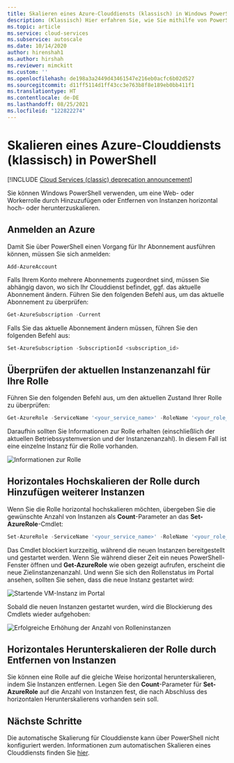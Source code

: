 ```yaml
---
title: Skalieren eines Azure-Clouddiensts (klassisch) in Windows PowerShell | Microsoft-Dokumentation
description: (Klassisch) Hier erfahren Sie, wie Sie mithilfe von PowerShell eine Web- oder Workerrolle in Azure horizontal herunter- oder hochskalieren.
ms.topic: article
ms.service: cloud-services
ms.subservice: autoscale
ms.date: 10/14/2020
author: hirenshah1
ms.author: hirshah
ms.reviewer: mimckitt
ms.custom: ''
ms.openlocfilehash: de198a3a2449d43461547e216eb0acfc6b02d527
ms.sourcegitcommit: d11ff5114d1ff43cc3e763b8f8e189eb0bb411f1
ms.translationtype: HT
ms.contentlocale: de-DE
ms.lasthandoff: 08/25/2021
ms.locfileid: "122822274"
---
```

# <a name="how-to-scale-an-azure-cloud-service-classic-in-powershell"></a>Skalieren eines Azure-Clouddiensts (klassisch) in PowerShell

[!INCLUDE [Cloud Services (classic) deprecation announcement](includes/deprecation-announcement.md)]

Sie können Windows PowerShell verwenden, um eine Web- oder Workerrolle durch Hinzuzufügen oder Entfernen von Instanzen horizontal hoch- oder herunterzuskalieren.  

## <a name="log-in-to-azure"></a>Anmelden an Azure

Damit Sie über PowerShell einen Vorgang für Ihr Abonnement ausführen können, müssen Sie sich anmelden:

```powershell
Add-AzureAccount
```

Falls Ihrem Konto mehrere Abonnements zugeordnet sind, müssen Sie abhängig davon, wo sich Ihr Clouddienst befindet, ggf. das aktuelle Abonnement ändern. Führen Sie den folgenden Befehl aus, um das aktuelle Abonnement zu überprüfen:

```powershell
Get-AzureSubscription -Current
```

Falls Sie das aktuelle Abonnement ändern müssen, führen Sie den folgenden Befehl aus:

```powershell
Set-AzureSubscription -SubscriptionId <subscription_id>
```

## <a name="check-the-current-instance-count-for-your-role"></a>Überprüfen der aktuellen Instanzenanzahl für Ihre Rolle

Führen Sie den folgenden Befehl aus, um den aktuellen Zustand Ihrer Rolle zu überprüfen:

```powershell
Get-AzureRole -ServiceName '<your_service_name>' -RoleName '<your_role_name>'
```

Daraufhin sollten Sie Informationen zur Rolle erhalten (einschließlich der aktuellen Betriebssystemversion und der Instanzenanzahl). In diesem Fall ist eine einzelne Instanz für die Rolle vorhanden.

![Informationen zur Rolle](./media/cloud-services-how-to-scale-powershell/get-azure-role.png)

## <a name="scale-out-the-role-by-adding-more-instances"></a>Horizontales Hochskalieren der Rolle durch Hinzufügen weiterer Instanzen

Wenn Sie die Rolle horizontal hochskalieren möchten, übergeben Sie die gewünschte Anzahl von Instanzen als **Count**-Parameter an das **Set-AzureRole**-Cmdlet:

```powershell
Set-AzureRole -ServiceName '<your_service_name>' -RoleName '<your_role_name>' -Slot <target_slot> -Count <desired_instances>
```

Das Cmdlet blockiert kurzzeitig, während die neuen Instanzen bereitgestellt und gestartet werden. Wenn Sie während dieser Zeit ein neues PowerShell-Fenster öffnen und **Get-AzureRole** wie oben gezeigt aufrufen, erscheint die neue Zielinstanzenanzahl. Und wenn Sie sich den Rollenstatus im Portal ansehen, sollten Sie sehen, dass die neue Instanz gestartet wird:

![Startende VM-Instanz im Portal](./media/cloud-services-how-to-scale-powershell/role-instance-starting.png)

Sobald die neuen Instanzen gestartet wurden, wird die Blockierung des Cmdlets wieder aufgehoben:

![Erfolgreiche Erhöhung der Anzahl von Rolleninstanzen](./media/cloud-services-how-to-scale-powershell/set-azure-role-success.png)

## <a name="scale-in-the-role-by-removing-instances"></a>Horizontales Herunterskalieren der Rolle durch Entfernen von Instanzen

Sie können eine Rolle auf die gleiche Weise horizontal herunterskalieren, indem Sie Instanzen entfernen. Legen Sie den **Count**-Parameter für **Set-AzureRole** auf die Anzahl von Instanzen fest, die nach Abschluss des horizontalen Herunterskalierens vorhanden sein soll.

## <a name="next-steps"></a>Nächste Schritte

Die automatische Skalierung für Clouddienste kann über PowerShell nicht konfiguriert werden. Informationen zum automatischen Skalieren eines Clouddiensts finden Sie [hier](cloud-services-how-to-scale-portal.md).
